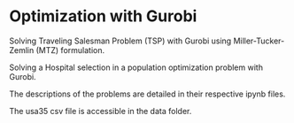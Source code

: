 # Optimization with Gurobi
Solving Traveling Salesman Problem (TSP) with Gurobi using Miller-Tucker-Zemlin (MTZ) formulation.

Solving a Hospital selection in a population optimization problem with Gurobi.

The descriptions of the problems are detailed in their respective ipynb files.

The usa35 csv file is accessible in the data folder.
